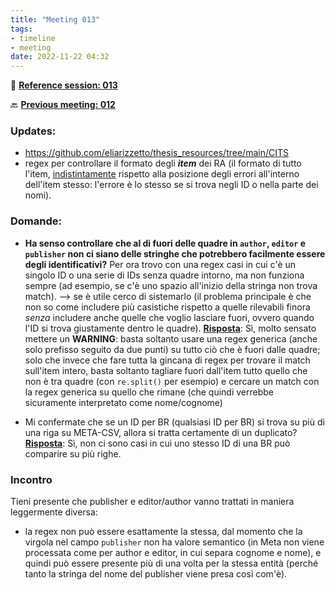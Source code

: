 ```yaml
---
title: "Meeting 013"
tags:
- timeline
- meeting
date: 2022-11-22 04:32
---
```

<span 
		class="ob-timelines"
		data-date="2022-11-22-00">
</span>
📑 [**Reference session: 013**](notes/sessions/session%20013.md)

🔙 [**Previous meeting: 012**](notes/meetings/meeting%20012.md)

### Updates:
* https://github.com/eliarizzetto/thesis_resources/tree/main/CITS
* regex per controllare il formato degli ***item*** dei RA (il formato di tutto l'item, <u>indistintamente</u> rispetto alla posizione degli errori all'interno dell'item stesso: l'errore è lo stesso se si trova negli ID o nella parte dei nomi).

### Domande:
* **Ha senso controllare che al di fuori delle quadre in `author`, `editor` e `publisher` non ci siano delle stringhe che potrebbero facilmente essere degli identificativi?** 
	Per ora trovo con una regex casi in cui c'è un singolo ID o una serie di IDs senza quadre intorno, ma non funziona sempre (ad esempio, se c'è uno spazio all'inizio della stringa non trova match). --> se è utile cerco di sistemarlo (il problema principale è che non so come includere più casistiche rispetto a quelle rilevabili finora *senza* includere anche quelle che voglio lasciare fuori, ovvero quando l'ID si trova giustamente dentro le quadre).
<u>**Risposta**</u>:
Sì, molto sensato mettere un **WARNING**: basta soltanto usare una regex generica (anche solo prefisso seguito da due punti) su tutto ciò che è fuori dalle quadre; solo che invece che fare tutta la gincana di regex per trovare il match sull'item intero, basta soltanto tagliare fuori dall'item tutto quello che non è tra quadre (con `re.split()` per esempio) e cercare un match con la regex generica su quello che rimane (che quindi verrebbe sicuramente interpretato come nome/cognome) 


* Mi confermate che se un ID per BR (qualsiasi ID per BR) si trova su più di una riga su META-CSV, allora si tratta certamente di un duplicato?
<u>**Risposta**</u>:
Sì, non ci sono casi in cui uno stesso ID di una BR può comparire su più righe. 


### Incontro 
Tieni presente che publisher e editor/author vanno trattati in maniera leggermente diversa:
* la regex non può essere esattamente la stessa, dal momento che la virgola nel campo `publisher` non ha valore semantico (in Meta non viene processata come per author e editor, in cui separa cognome e nome), e quindi può essere presente più di una volta per la stessa entità (perché tanto la stringa del nome del publisher viene presa così com'è). 
